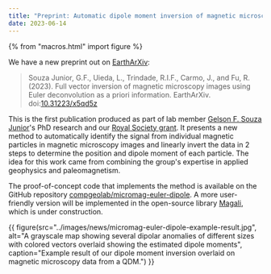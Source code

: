 ```yaml
---
title: "Preprint: Automatic dipole moment inversion of magnetic microscopy images"
date: 2023-06-14
---
```


{% from "macros.html" import figure %}

We have a new preprint out on [EarthArXiv](https://eartharxiv.org/):

> Souza Junior, G.F., Uieda, L., Trindade, R.I.F., Carmo, J., and Fu, R.
> (2023). Full vector inversion of magnetic microscopy images using Euler
> deconvolution as a priori information. EarthArXiv.
> doi:[10.31223/x5qd5z](https://doi.org/10.31223/x5qd5z)

This is the first publication produced as part of lab member
[Gelson F. Souza Junior](../team#Souza-junior)'s PhD research
and our [Royal Society grant](rsoc-mag-microscopy-2022.html).
It presents a new method to automatically identify the signal from individual
magnetic particles in magnetic microscopy images and linearly invert the data
in 2 steps to determine the position and dipole moment of each particle.
The idea for this work came from combining the group's expertise in applied
geophysics and paleomagnetism.

The proof-of-concept code that implements the method is available on the
GitHub repository [compgeolab/micromag-euler-dipole](https://github.com/compgeolab/micromag-euler-dipole).
A more user-friendly version will be implemented in the open-source library
[Magali](https://github.com/compgeolab/magali), which is under construction.

{{ figure(src="../images/news/micromag-euler-dipole-example-result.jpg", alt="A grayscale map showing several dipolar anomalies of different sizes with colored vectors overlaid showing the estimated dipole moments", caption="Example result of our dipole moment inversion overlaid on magnetic microscopy data from a QDM.") }}

